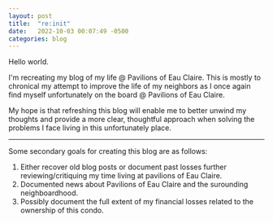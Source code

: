 ```yaml
---
layout: post
title:  "re:init"
date:   2022-10-03 00:07:49 -0500
categories: blog
---
```


Hello world.

I'm recreating my blog of my life @ Pavilions of Eau Claire. This is mostly to chronical my attempt to improve the life
of my neighbors as I once again find myself unfortunately on the board @ Pavilions of Eau Claire.

My hope is that refreshing this blog will enable me to better unwind my thoughts and provide a more clear, thoughtful
approach when solving the problems I face living in this unfortunately place.

---

Some secondary goals for creating this blog are as follows:

1. Either recover old blog posts or document past losses further reviewing/critiquing my time living at pavilions of Eau Claire.
2. Documented news about Pavilions of Eau Claire and the surounding neighboardhood.
3. Possibly document the full extent of my financial losses related to the ownership of this condo.
